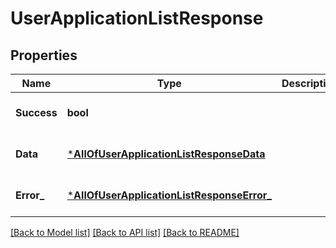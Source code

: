 # UserApplicationListResponse

## Properties
Name | Type | Description | Notes
------------ | ------------- | ------------- | -------------
**Success** | **bool** |  | [optional] [default to null]
**Data** | [***AllOfUserApplicationListResponseData**](AllOfUserApplicationListResponseData.md) |  | [optional] [default to null]
**Error_** | [***AllOfUserApplicationListResponseError_**](AllOfUserApplicationListResponseError_.md) |  | [optional] [default to null]

[[Back to Model list]](../README.md#documentation-for-models) [[Back to API list]](../README.md#documentation-for-api-endpoints) [[Back to README]](../README.md)

